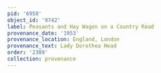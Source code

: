 ```yaml
---
pid: '6958'
object_id: '9742'
label: Peasants and Hay Wagon on a Country Road
provenance_date: '1953'
provenance_location: England, London
provenance_text: Lady Dorothea Head
order: '2309'
collection: provenance
---
```


